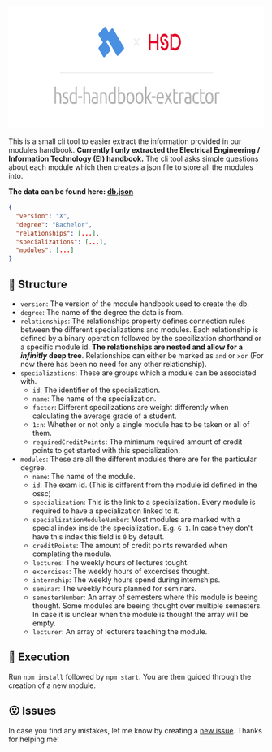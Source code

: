 <p align="center">
  <img src="./assets/banner.png" alt="Banner" height="240px">
</p>

This is a small cli tool to easier extract the information provided in our modules handbook. **Currently I only extracted the Electrical Engineering / Information Technology (EI) handbook.** The cli tool asks simple questions about each module which then creates a json file to store all the modules into.

**The data can be found here: [db.json](https://raw.githack.com/KuhlTime/hsd-handbook-extractor/main/db.json)**

```json
{
  "version": "X",
  "degree": "Bachelor",
  "relationships": [...],
  "specializations": [...],
  "modules": [...]
}
```


## 🚏 Structure

- `version`: The version of the module handbook used to create the db.
- `degree`: The name of the degree the data is from.
- `relationships`: The relationships property defines connection rules between the different specializations and modules. Each relationship is defined by a binary operation followed by the specilization shorthand or a specific module id. **The relationships are nested and allow for a *infinitly* deep tree**. Relationships can either be marked as `and` or `xor` (For now there has been no need for any other relationship).
- `specializations`: These are groups which a module can be associated with.
  - `id`: The identifier of the specialization.
  - `name`: The name of the specialization.
  - `factor`: Different specilizations are weight differently when calculating the average grade of a student. 
  - `1:n`: Whether or not only a single module has to be taken or all of them.
  - `requiredCreditPoints`: The minimum required amount of credit points to get started with this specialization.
- `modules`: These are all the different modules there are for the particular degree.
  - `name`: The name of the module.
  - `id`: The exam id. (This is different from the module id defined in the ossc)
  - `specialization`: This is the link to a specialization. Every module is required to have a specialization linked to it.
  - `specializationModuleNumber`: Most modules are marked with a special index inside the specialization. E.g. `G 1`. In case they don't have this index this field is `0` by default.
  - `creditPoints`: The amount of credit points rewarded when completing the module.
  - `lectures`: The weekly hours of lectures tought.
  - `excercises`: The weekly hours of excercises thought.
  - `internship`: The weekly hours spend during internships.
  - `seminar`: The weekly hours planned for seminars.
  - `semesterNumber`: An array of semesters where this module is beeing thought. Some modules are beeing thought over multiple semesters. In case it is unclear when the module is thought the array will be empty.
  - `lecturer`: An array of lecturers teaching the module.


## 🌈 Execution

Run `npm install` followed by `npm start`. You are then guided through the creation of a new module.

## 😮 Issues

In case you find any mistakes, let me know by creating a [new issue](https://github.com/KuhlTime/hsd-handbook-extractor/issues/new). Thanks for helping me!
